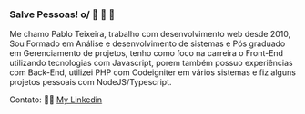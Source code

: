 ### Salve Pessoas! o/ :rocket: :rocket: :rocket: 

Me chamo Pablo Teixeira, trabalho com desenvolvimento web desde 2010, Sou Formado em Análise e desenvolvimento de sistemas e Pós graduado em Gerenciamento de projetos, tenho como foco na carreira o Front-End utilizando tecnologias com Javascript, porem também possuo experiências com Back-End, utilizei PHP com Codeigniter em vários sistemas e fiz alguns projetos pessoais com NodeJS/Typescript.

Contato: :male_detective: [My Linkedin](https://www.linkedin.com/in/pablo-teixeira-30713777/)
